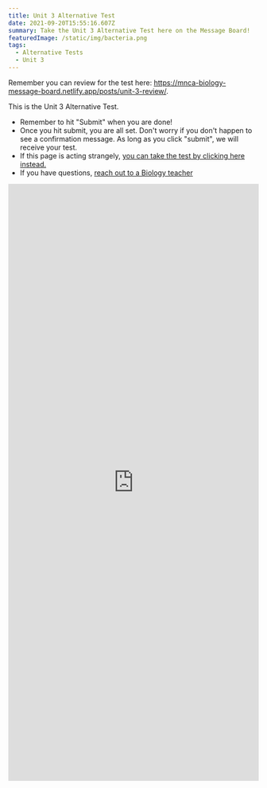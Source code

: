 ```yaml
---
title: Unit 3 Alternative Test
date: 2021-09-20T15:55:16.607Z
summary: Take the Unit 3 Alternative Test here on the Message Board!
featuredImage: /static/img/bacteria.png
tags:
  - Alternative Tests
  - Unit 3
---
```

Remember you can review for the test here: <https://mnca-biology-message-board.netlify.app/posts/unit-3-review/>.

This is the Unit 3 Alternative Test.

* Remember to hit "Submit" when you are done!
* Once you hit submit, you are all set. Don't worry if you don't happen to see a confirmation message. As long as you click "submit", we will receive your test.
* If this page is acting strangely, [you can take the test by clicking here instead.](https://docs.google.com/forms/d/e/1FAIpQLSePGjQeEfzmSckcGZ9JsFURcGlSRF5DvrjmNaVQ5Db-x4e2Pw/viewform?usp=sf_link)
* If you have questions, [reach out to a Biology teacher](https://mnca-biology-message-board.netlify.app/contact)

<iframe src="https://docs.google.com/forms/d/e/1FAIpQLSePGjQeEfzmSckcGZ9JsFURcGlSRF5DvrjmNaVQ5Db-x4e2Pw/viewform?embedded=true" width="100%" height="1200" frameborder="0" marginheight="0" marginwidth="0">Loading…</iframe>